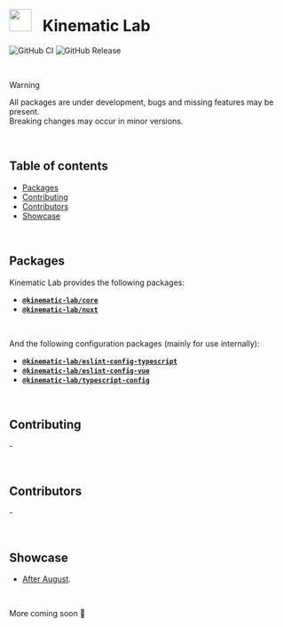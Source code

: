 <br />

# <img src="https://user-images.githubusercontent.com/44546482/233735340-0553ed3d-0821-44bd-9fee-b08b1924c357.svg" height="40" />&nbsp;&nbsp;&nbsp;Kinematic Lab <!-- omit in toc -->

![GitHub CI](https://github.com/kinematic-lab/kinematic-lab/actions/workflows/ci.yml/badge.svg)
![GitHub Release](https://github.com/kinematic-lab/kinematic-lab/actions/workflows/release.yml/badge.svg)

<br />

> [!WARNING]  
> All packages are under development, bugs and missing features may be present.<br />
> Breaking changes may occur in minor versions.

<br />

## Table of contents <!-- omit in toc -->

-   [Packages](#packages)
-   [Contributing](#contributing)
-   [Contributors](#contributors)
-   [Showcase](#showcase)

<br />

## Packages

Kinematic Lab provides the following packages:

-   [**`@kinematic-lab/core`**](/packages/core/)
-   [**`@kinematic-lab/nuxt`**](/packages/nuxt/)

<br />

And the following configuration packages (mainly for use internally):

-   [**`@kinematic-lab/eslint-config-typescript`**](/packages/eslint-config-typescript/)
-   [**`@kinematic-lab/eslint-config-vue`**](/packages/eslint-config-vue/)
-   [**`@kinematic-lab/typescript-config`**](/packages/typescript-config/)

<br />

## Contributing

\-

<br />

## Contributors

\-

<br />

## Showcase

-   [After August](https://afteraugust.org/).

<br />

More coming soon 👀
